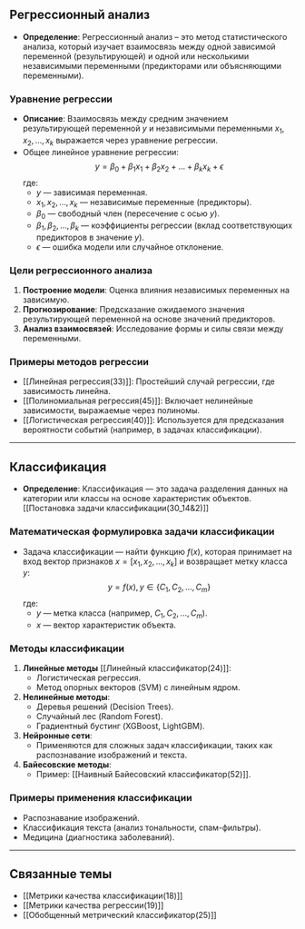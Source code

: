 

## Регрессионный анализ
- **Определение**: Регрессионный анализ – это метод статистического анализа, который изучает взаимосвязь между одной зависимой переменной (результирующей) и одной или несколькими независимыми переменными (предикторами или объясняющими переменными).

### Уравнение регрессии
- **Описание**: Взаимосвязь между средним значением результирующей переменной $y$ и независимыми переменными $x_1, x_2, \dots, x_k$ выражается через уравнение регрессии.
- Общее линейное уравнение регрессии:
  $$
  y = \beta_0 + \beta_1 x_1 + \beta_2 x_2 + \dots + \beta_k x_k + \epsilon
  $$
  где:
  - $y$ — зависимая переменная.
  - $x_1, x_2, \dots, x_k$ — независимые переменные (предикторы).
  - $\beta_0$ — свободный член (пересечение с осью $y$).
  - $\beta_1, \beta_2, \dots, \beta_k$ — коэффициенты регрессии (вклад соответствующих предикторов в значение $y$).
  - $\epsilon$ — ошибка модели или случайное отклонение.

### Цели регрессионного анализа
1. **Построение модели**: Оценка влияния независимых переменных на зависимую.
2. **Прогнозирование**: Предсказание ожидаемого значения результирующей переменной на основе значений предикторов.
3. **Анализ взаимосвязей**: Исследование формы и силы связи между переменными.

### Примеры методов регрессии
- [[Линейная регрессия(33)]]: Простейший случай регрессии, где зависимость линейна.
- [[Полиномиальная регрессия(45)]]: Включает нелинейные зависимости, выражаемые через полиномы.
- [[Логистическая регрессия(40)]]: Используется для предсказания вероятности событий (например, в задачах классификации).

---

## Классификация
- **Определение**: Классификация — это задача разделения данных на категории или классы на основе характеристик объектов. [[Постановка задачи классификации(30_14&2)]]

### Математическая формулировка задачи классификации
- Задача классификации — найти функцию $f(x)$, которая принимает на вход вектор признаков $x = [x_1, x_2, \dots, x_k]$ и возвращает метку класса $y$:
  $$
  y = f(x), \, y \in \{C_1, C_2, \dots, C_m\}
  $$
  где:
  - $y$ — метка класса (например, $C_1, C_2, \dots, C_m$).
  - $x$ — вектор характеристик объекта.

### Методы классификации
1. **Линейные методы** [[Линейный классификатор(24)]]:
   - Логистическая регрессия.
   - Метод опорных векторов (SVM) с линейным ядром.
2. **Нелинейные методы**:
   - Деревья решений (Decision Trees).
   - Случайный лес (Random Forest).
   - Градиентный бустинг (XGBoost, LightGBM).
3. **Нейронные сети**:
   - Применяются для сложных задач классификации, таких как распознавание изображений и текста.
4. **Байесовские методы**:
   - Пример: [[Наивный Байесовский классификатор(52)]].

### Примеры применения классификации
- Распознавание изображений.
- Классификация текста (анализ тональности, спам-фильтры).
- Медицина (диагностика заболеваний).

---

## Связанные темы
- [[Метрики качества классификации(18)]]
- [[Метрики качества регрессии(19)]]
- [[Обобщенный метрический классификатор(25)]]
  
